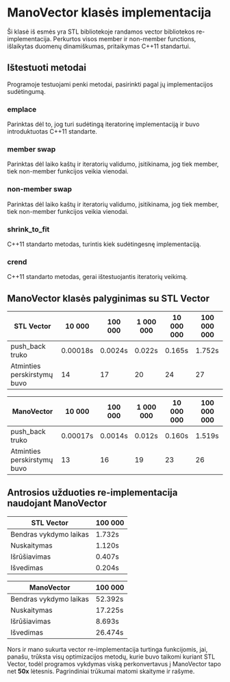 # ManoVector klasės implementacija

Ši klasė iš esmės yra STL bibliotekoje randamos vector bibliotekos re-implementacija. Perkurtos visos member ir non-member functions, išlaikytas duomenų dinamiškumas, pritaikymas C++11 standartui.

## Ištestuoti metodai

Programoje testuojami penki metodai, pasirinkti pagal jų implementacijos sudėtingumą.

### emplace
Parinktas dėl to, jog turi sudėtingą iteratorinę implementaciją ir buvo introduktuotas C++11 standarte.
### member swap
Parinktas dėl laiko kaštų ir iteratorių validumo, įsitikinama, jog tiek member, tiek non-member funkcijos veikia vienodai.
### non-member swap
Parinktas dėl laiko kaštų ir iteratorių validumo, įsitikinama, jog tiek member, tiek non-member funkcijos veikia vienodai.
### shrink_to_fit
C++11 standarto metodas, turintis kiek sudėtingesnę implementaciją.
### crend
C++11 standarto metodas, gerai ištestuojantis iteratorių veikimą.


## ManoVector klasės palyginimas su STL Vector

| **STL Vector**                              | 10 000    | 100 000 | 1 000 000 | 10 000 000 | 100 000 000 |
| ------------------------------------------- | --------- | ------- | --------- | ---------- | ----------- |
| push_back truko                             | 0.00018s  | 0.0024s | 0.022s    | 0.165s     | 1.752s      |
| Atminties perskirstymų buvo                 | 14        | 17      | 20        | 24         | 27          |

| **ManoVector**                              | 10 000    | 100 000 | 1 000 000 | 10 000 000 | 100 000 000 |
| ------------------------------------------- | --------- | ------- | --------- | ---------- | ----------- |
| push_back truko                             | 0.00017s  | 0.0014s | 0.012s    | 0.160s     | 1.519s      |
| Atminties perskirstymų buvo                 | 13        | 16      | 19        | 23         | 26          |

## Antrosios užduoties re-implementacija naudojant ManoVector

| **STL Vector**                        | 100 000 |
| ------------------------------------- | ------- |
| Bendras vykdymo laikas                | 1.732s  |
| Nuskaitymas                           | 1.120s  |
| Išrūšiavimas                          | 0.407s  |
| Išvedimas                             | 0.204s  |

| **ManoVector**                        | 100 000 |
| ------------------------------------- | ------- |
| Bendras vykdymo laikas                | 52.392s |
| Nuskaitymas                           | 17.225s |
| Išrūšiavimas                          | 8.693s  |
| Išvedimas                             | 26.474s |

Nors ir mano sukurta vector re-implementacija turtinga funkcijomis, jai, panašu, trūksta visų optimizacijos metodų, kurie buvo taikomi kuriant STL Vector, todėl programos vykdymas viską perkonvertavus į ManoVector tapo net **50x** lėtesnis. Pagrindiniai trūkumai matomi skaityme ir rašyme.

